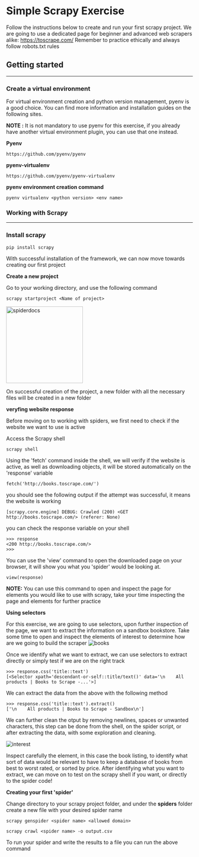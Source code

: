 
# Simple Scrapy Exercise

Follow the instructions below to create and run your first scrapy project. We are going to use a dedicated page for beginner and advanced web scrapers alike: https://toscrape.com/ Remember to practice ethically and always follow robots.txt rules

## Getting started
--------

### Create a virtual environment 

For virtual environment creation and python version management, pyenv is a good choice. 
You can find more information and installation guides on the following sites.

**NOTE :** It is not mandatory to use pyenv for this exercise, if you already have another virtual environment plugin, you can use that one instead.


**Pyenv** 

~~~
https://github.com/pyenv/pyenv
~~~

**pyenv-virtualenv**

~~~
https://github.com/pyenv/pyenv-virtualenv
~~~

**pyenv environment creation command**

~~~
pyenv virtualenv <python version> <env name>
~~~

### Working with Scrapy
----------
### Install scrapy

~~~
pip install scrapy
~~~

With successful installation of the framework, we can now move towards creating our first project

**Create a new project**

Go to your working directory, and use the following command
~~~
scrapy startproject <Name of project>
~~~
<img width="207" alt="spiderdocs" src="https://user-images.githubusercontent.com/97254770/194343025-23968f82-177a-44b9-9883-e53de24a7d07.png">

On successful creation of the project, a new folder with all the necessary files will be created in a new folder

**veryfing website response**

Before moving on to working with spiders, we first need to check if the website we want to use is active

Access the Scrapy shell
~~~
scrapy shell
~~~

Using the 'fetch' command inside the shell, we will verify if the website is active, as well as downloading objects, it will be stored automatically on the 'response' variable

~~~
fetch('http://books.toscrape.com/')
~~~

you should see the following output if the attempt was successful, it means the website is working

~~~
[scrapy.core.engine] DEBUG: Crawled (200) <GET http://books.toscrape.com/> (referer: None)
~~~

you can check the response variable on your shell

~~~
>>> response
<200 http://books.toscrape.com/>
>>> 
~~~

You can use the 'view' command to open the downloaded page on your browser, it will show you what you 'spider' would be looking at.

~~~
view(response)
~~~

**NOTE:** You can use this command to open and inspect the page for elements you would like to use with scrapy, take your time inspecting the page and elements for further practice

**Using selectors**

For this exercise, we are going to use selectors, upon further inspection of the page, we want to extract the information on a sandbox bookstore. Take some time to open and inspect the elements of interest to determine how are we going to build the scraper 
![books](https://user-images.githubusercontent.com/97254770/194354037-acd38dc7-9dd0-4b33-b874-188a8736006e.png)

Once we identify what we want to extract, we can use selectors to extract directly or simply test if we are on the right track
~~~
>>> response.css('title::text')
[<Selector xpath='descendant-or-self::title/text()' data='\n    All products | Books to Scrape -...'>]
~~~

We can extract the data from the above with the following method
~~~
>>> response.css('title::text').extract()
['\n    All products | Books to Scrape - Sandbox\n']
~~~
We can further clean the otput by removing newlines, spaces or unwanted characters, this step can be done from the shell, on the spider script, or after extracting the data, with some exploration and cleaning. 

![interest](https://user-images.githubusercontent.com/97254770/194364631-3ca98390-770a-41a9-9a89-b650c26bcb55.png)


Inspect carefully the element, in this case the book listing, to identify what sort of data would be relevant to have to keep a database of books from best to worst rated, or sorted by price. After identifying what you want to extract, we can move on to test on the scrapy shell if you want, or directly to the spider code!

**Creating your first 'spider'**

Change directory to your scrapy project folder, and under the **spiders** folder create a new file with your desired spider name

~~~
scrapy genspider <spider name> <allowed domain>
~~~

~~~
scrapy crawl <spider name> -o output.csv
~~~
To run your spider and write the results to a file you can run the above command

